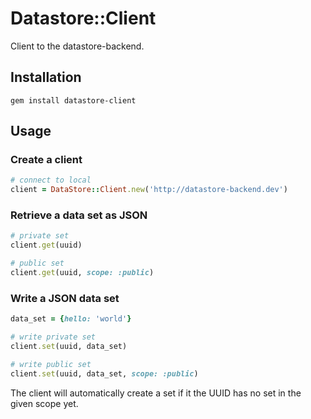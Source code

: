 # Datastore::Client

Client to the datastore-backend.

## Installation

```
gem install datastore-client
```

## Usage

### Create a client
```ruby
# connect to local
client = DataStore::Client.new('http://datastore-backend.dev')
```

### Retrieve a data set as JSON
```ruby
# private set
client.get(uuid)

# public set
client.get(uuid, scope: :public)
```

### Write a JSON data set
```ruby
data_set = {hello: 'world'}

# write private set
client.set(uuid, data_set)

# write public set
client.set(uuid, data_set, scope: :public)
```

The client will automatically create a set if it the UUID has no set in the given scope yet.